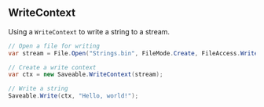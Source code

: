## WriteContext

Using a `WriteContext` to write a string to a stream.

```cs
// Open a file for writing
var stream = File.Open("Strings.bin", FileMode.Create, FileAccess.Write);

// Create a write context
var ctx = new Saveable.WriteContext(stream);

// Write a string
Saveable.Write(ctx, "Hello, world!");
```